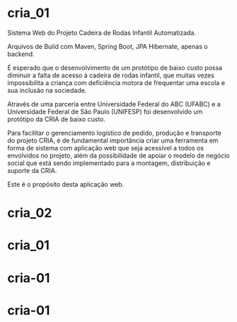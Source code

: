 # cria_01

Sistema Web do Projeto Cadeira de Rodas Infantil Automatizada.

Arquivos de Build com Maven, Spring Boot, JPA Hibernate, apenas o backend.

É esperado que o desenvolvimento de um protótipo de baixo custo possa diminuir a falta de acesso à cadeira de rodas infantil, que muitas vezes impossibilita a criança com deficiência motora de frequentar uma escola e sua inclusão na sociedade.

Através de uma parceria entre Universidade Federal do ABC (UFABC) e a Universidade Federal de São Paulo (UNIFESP) foi desenvolvido um protótipo da CRIA de baixo custo.

Para facilitar o gerenciamento logístico de pedido, produção e transporte do projeto CRIA, é de fundamental importância criar uma ferramenta em forma de sistema com aplicação web que seja acessível a todos os envolvidos no projeto, além da possibilidade de apoiar o modelo de negócio social que está sendo implementado para a montagem, distribuição e suporte da CRIA.

Este é o propósito desta aplicação web.
# cria_02
# cria_01
# cria-01
# cria-01
